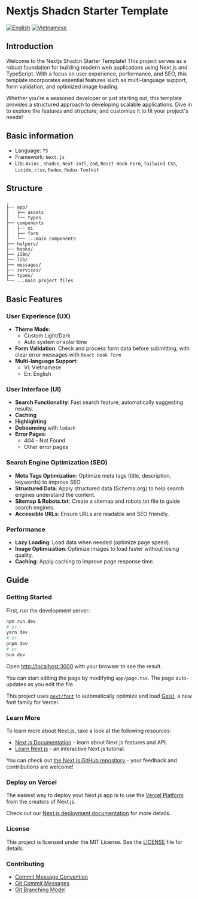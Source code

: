 # Nextjs Shadcn Starter Template

[![English](https://img.shields.io/badge/lang-english-blue.svg)](README.md) [![Vietnamese](https://img.shields.io/badge/lang-vietnamese-blue.svg)](README.vi.md)

## Introduction

Welcome to the Nextjs Shadcn Starter Template! This project serves as a robust foundation for building modern web applications using Next.js and TypeScript. With a focus on user experience, performance, and SEO, this template incorporates essential features such as multi-language support, form validation, and optimized image loading.

Whether you're a seasoned developer or just starting out, this template provides a structured approach to developing scalable applications. Dive in to explore the features and structure, and customize it to fit your project's needs!

## Basic information

- Language: `TS`
- Framework: `Next.js`
- Lib: `Axios` , `Shadcn`, `Next-intl`, `Zod`, `React Hook Form`, `Tailwind CSS`, `Lucide`, `clsx`, `Redux`, `Redux Toolkit`

## Structure

```
.
├── app/
│   ├── assets
│   └── types
├── components
│   ├── ui
│   ├── form
│   └── ...main components
├── helpers/
├── hooks/
├── i18n/
├── lib/
├── messages/
├── services/
├── types/
└── ...main project files
```

## Basic Features

### User Experience (UX)

- **Theme Mode**:
  - Custom Light/Dark
  - Auto system or solar time
- **Form Validation**: Check and process form data before submitting, with clear error messages with `React Hook Form`
- **Multi-language Support**:
  - Vi: Vietnamese
  - En: English

### User Interface (UI)

- **Search Functionality**: Fast search feature, automatically suggesting results.
- **Caching**
- **Highlighting**
- **Debouncing** with `lodash`
- **Error Pages**:
  - 404 - Not Found
  - Other error pages

### Search Engine Optimization (SEO)

- **Meta Tags Optimization**: Optimize meta tags (title, description, keywords) to improve SEO.
- **Structured Data**: Apply structured data (Schema.org) to help search engines understand the content.
- **Sitemap & Robots.txt**: Create a sitemap and robots.txt file to guide search engines.
- **Accessible URLs**: Ensure URLs are readable and SEO friendly.

### Performance

- **Lazy Loading**: Load data when needed (optimize page speed).
- **Image Optimization**: Optimize images to load faster without losing quality.
- **Caching**: Apply caching to improve page response time.

## Guide

### Getting Started

First, run the development server:

```bash
npm run dev
# or
yarn dev
# or
pnpm dev
# or
bun dev
```

Open [http://localhost:3000](http://localhost:3000) with your browser to see the result.

You can start editing the page by modifying `app/page.tsx`. The page auto-updates as you edit the file.

This project uses [`next/font`](https://nextjs.org/docs/app/building-your-application/optimizing/fonts) to automatically optimize and load [Geist](https://vercel.com/font), a new font family for Vercel.

### Learn More

To learn more about Next.js, take a look at the following resources:

- [Next.js Documentation](https://nextjs.org/docs) - learn about Next.js features and API.
- [Learn Next.js](https://nextjs.org/learn) - an interactive Next.js tutorial.

You can check out [the Next.js GitHub repository](https://github.com/vercel/next.js) - your feedback and contributions are welcome!

### Deploy on Vercel

The easiest way to deploy your Next.js app is to use the [Vercel Platform](https://vercel.com/new?utm_medium=default-template&filter=next.js&utm_source=create-next-app&utm_campaign=create-next-app-readme) from the creators of Next.js.

Check out our [Next.js deployment documentation](https://nextjs.org/docs/app/building-your-application/deploying) for more details.

### License

This project is licensed under the MIT License. See the [LICENSE](LICENSE) file for details.

### Contributing

- [Commit Message Convention](https://gist.github.com/brianclements/841ea7bffdb0e894c32b)
- [Git Commit Messages](https://gist.github.com/robertpainsi/b632364184e70900af4ab688decf6f53)
- [Git Branching Model](https://nvie.com/posts/a-successful-git-branching-model/)
